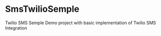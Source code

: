 # SmsTwilioSemple
Twilio SMS Semple
Demo project with basic implementation of Twilio SMS Integration
